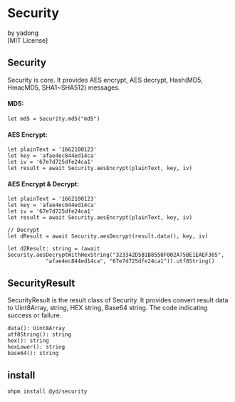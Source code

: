 # **Security**

by yadong <br>
[MIT License]

## Security

Security is core. It provides AES encrypt, AES decrypt, Hash(MD5, HmacMD5, SHA1~SHA512) messages.

#### MD5:

```arkts
let md5 = Security.md5("md5")
```

#### AES Encrypt:

```arkts
let plainText = '1662100123'
let key = 'afae4ec844ed14ca'
let iv = '67e7d725dfe24ca1'
let result = await Security.aesEncrypt(plainText, key, iv)
```

#### AES Encrypt & Decrypt:

```arkts
let plainText = '1662100123'
let key = 'afae4ec844ed14ca'
let iv = '67e7d725dfe24ca1'
let result = await Security.aesEncrypt(plainText, key, iv)

// Decrypt
let dResult = await Security.aesDecrypt(result.data(), key, iv)

let d2Result: string = (await Security.aesDecryptWithHexString("323342D5B1B8558F002A75BE1EAEF305",
            "afae4ec844ed14ca", "67e7d725dfe24ca1")).utf8String()
```

## SecurityResult

SecurityResult is the result class of Security. It provides convert result data to Uint8Array, string, HEX string,
Base64 string. The code indicating success or failure.

```arkts
data(): Uint8Array 
utf8String(): string 
hex(): string 
hexLower(): string
base64(): string
```

## install

```arkts
ohpm install @yd/security
```



